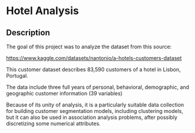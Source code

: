 # Hotel Analysis

## Description

The goal of this project was to analyze the dataset from this source:

https://www.kaggle.com/datasets/nantonio/a-hotels-customers-dataset


This customer dataset describes 83,590 customers of a hotel in Lisbon, Portugal.

The data include three full years of personal, behavioral, demographic, and geographic customer information (39 variables)


Because of its unity of analysis, it is a particularly suitable data collection for building customer segmentation models, including clustering models, but it can also be used in association analysis problems, after possibly discretizing some numerical attributes.

